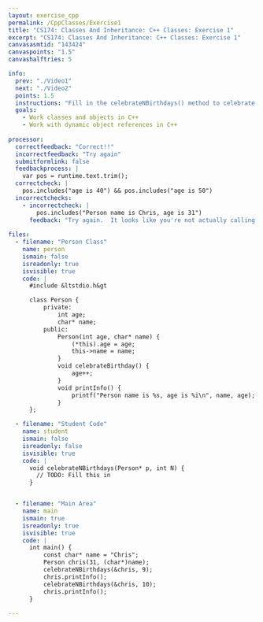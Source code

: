 ```yaml
---
layout: exercise_cpp
permalink: /CppClasses/Exercise1
title: "CS174: Classes And Inheritance: C++ Classes: Exercise 1"
excerpt: "CS174: Classes And Inheritance: C++ Classes: Exercise 1"
canvasasmtid: "143424"
canvaspoints: "1.5"
canvashalftries: 5

info:
  prev: "./Video1"
  next: "./Video2"
  points: 1.5
  instructions: "Fill in the celebrateNBirthdays() method to celebrate some number of birthdays on a particular Person object passed by reference.  Since you're working with a pointer to an object, you should use the arrow notation in a loop to call the celebrateBirthday() method on the object."
  goals:
    - Work classes and objects in C++
    - Work with dynamic object references in C++
    
processor:  
  correctfeedback: "Correct!!" 
  incorrectfeedback: "Try again"
  submitformlink: false
  feedbackprocess: | 
    var pos = runtime.text.trim();
  correctcheck: |
    pos.includes("age is 40") && pos.includes("age is 50")
  incorrectchecks:
    - incorrectcheck: |
        pos.includes("Person name is Chris, age is 31")
      feedback: "Try again.  It looks like you're not actually calling the celebrateBirthdays() method."
 
files:
  - filename: "Person Class"
    name: person
    ismain: false
    isreadonly: true
    isvisible: true
    code: | 
      #include &ltstdio.h&gt

      class Person {
          private:
              int age;
              char* name;
          public:
              Person(int age, char* name) {
                  (*this).age = age;
                  this->name = name;
              }
              void celebrateBirthday() {
                  age++;
              }
              void printInfo() {
                  printf("Person name is %s, age is %i\n", name, age);
              }    
      };

  - filename: "Student Code"
    name: student
    ismain: false
    isreadonly: false
    isvisible: true
    code: | 
      void celebrateNBirthdays(Person* p, int N) {
        // TODO: Fill this in
      }


  - filename: "Main Area"
    name: main
    ismain: true
    isreadonly: true
    isvisible: true
    code: | 
      int main() {
          const char* name = "Chris";
          Person chris(31, (char*)name);
          celebrateNBirthdays(&chris, 9);
          chris.printInfo();
          celebrateNBirthdays(&chris, 10);
          chris.printInfo();
      }
        
---
```

